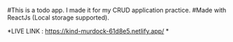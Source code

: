 #This is a todo app. I made it for my CRUD application practice.
#Made with ReactJs (Local storage supported).

*LIVE LINK : https://kind-murdock-61d8e5.netlify.app/ *
